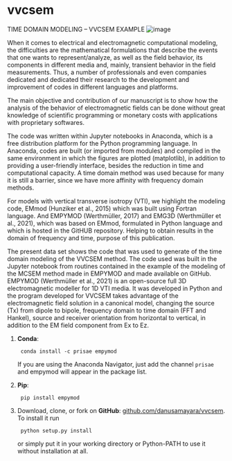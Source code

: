 # vvcsem
TIME DOMAIN MODELING – VVCSEM EXAMPLE ![image](https://user-images.githubusercontent.com/40836619/170104295-4183dba6-a337-47a6-abc2-18d4c628a8c3.png)


When it comes to electrical and electromagnetic computational modeling, the difficulties are the mathematical formulations that describe the events that one wants to represent/analyze, as well as the field behavior, its components in different media and, mainly, transient behavior in the field measurements. Thus, a number of professionals and even companies dedicated and dedicated their research to the development and improvement of codes in different languages and platforms.

The main objective and contribution of our manuscript is to show how the analysis of the behavior of electromagnetic fields can be done without great knowledge of scientific programming or monetary costs with applications with proprietary softwares.

The code was written within Jupyter notebooks in Anaconda, which is a free distribution platform for the Python programming language. In Anaconda, codes are built (or imported from modules) and compiled in the same environment in which the figures are plotted (matplotlib), in addition to providing a user-friendly interface, besides the reduction in time and computational capacity. A time domain method was used because for many it is still a barrier, since we have more affinity with frequency domain methods.

For models with vertical transverse isotropy (VTI), we highlight the modeling code, EMmod (Hunziker et al., 2015) which was built using Fortran language. And EMPYMOD (Werthmüller, 2017) and EMG3D (Werthmüller et al., 2021), which was based on EMmod, formulated in Python language and which is hosted in the GitHUB repository. Helping to obtain results in the domain of frequency and time, purpose of this publication.

The present data set shows the code that was used to generate of the time domain modeling of the VVCSEM method. The code used was built in the Jupyter notebook from routines contained in the example of the modeling of the MCSEM method made in EMPYMOD and made available on GitHub. EMPYMOD (Werthmüller et al., 2021) is an open-source full 3D electromagnetic modeller for 1D VTI media. It was developed in Python and the program developed for VVCSEM takes advantage of the electromagnetic field solution in a canonical model, changing the source (Tx) from dipole to bipole, frequency domain to time domain (FFT and Hankel), source and receiver orientation from horizontal to vertical, in addition to the EM field component from Ex to Ez.

1. **Conda**:

        conda install -c prisae empymod
    
   If you are using the Anaconda Navigator, just add the channel `prisae` and empymod will appear in the package list.

2. **Pip**:

        pip install empymod
    
3. Download, clone, or fork on **GitHub**: [github.com/danusamayara/vvcsem](https://github.com/danusamayara/vvcsem).
   To install it run

        python setup.py install

   or simply put it in your working directory or Python-PATH to use it without installation at all.
